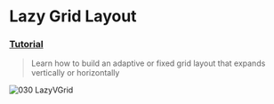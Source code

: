 # Lazy Grid Layout
 ### [Tutorial](https://designcode.io/swiftui-handbook-lazy-grid-layout)
> Learn how to build an adaptive or fixed grid layout that expands vertically or horizontally

![030  LazyVGrid](https://github.com/mrgsdev/DesignCode/assets/157994617/471fa7ca-7244-425c-8790-70a6e547c6a4)

 